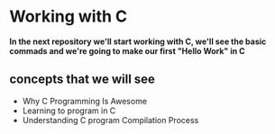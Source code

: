 # Working with C

**In the next repository we'll start working with C, we'll see the basic commads and we're going to make our first "Hello Work" in C**

## concepts that we will see

* Why C Programming Is Awesome
* Learning to program in C 
* Understanding C program Compilation Process


